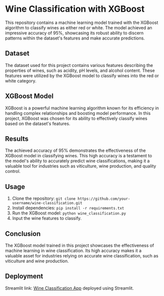 
# Wine Classification with XGBoost

This repository contains a machine learning model trained with the XGBoost algorithm to classify wines as either red or white. The model achieved an impressive accuracy of 95%, showcasing its robust ability to discern patterns within the dataset's features and make accurate predictions.

## Dataset
The dataset used for this project contains various features describing the properties of wines, such as acidity, pH levels, and alcohol content. These features were utilized by the XGBoost model to classify wines into the red or white category.

## XGBoost Model
XGBoost is a powerful machine learning algorithm known for its efficiency in handling complex relationships and boosting model performance. In this project, XGBoost was chosen for its ability to effectively classify wines based on the dataset's features.

## Results
The achieved accuracy of 95% demonstrates the effectiveness of the XGBoost model in classifying wines. This high accuracy is a testament to the model's ability to accurately predict wine classifications, making it a valuable tool for industries such as viticulture, wine production, and quality control.

## Usage
1. Clone the repository: `git clone https://github.com/your-username/wine-classification.git`
2. Install dependencies: `pip install -r requirements.txt`
3. Run the XGBoost model: `python wine_classification.py`
4. Input the wine features to classify.

## Conclusion
The XGBoost model trained in this project showcases the effectiveness of machine learning in wine classification. Its high accuracy makes it a valuable asset for industries relying on accurate wine classification, such as viticulture and wine production.

## Deployment
Streamlit link: [Wine Classification App](https://wine-prediction.streamlit.app/) deployed using Streamlit.


